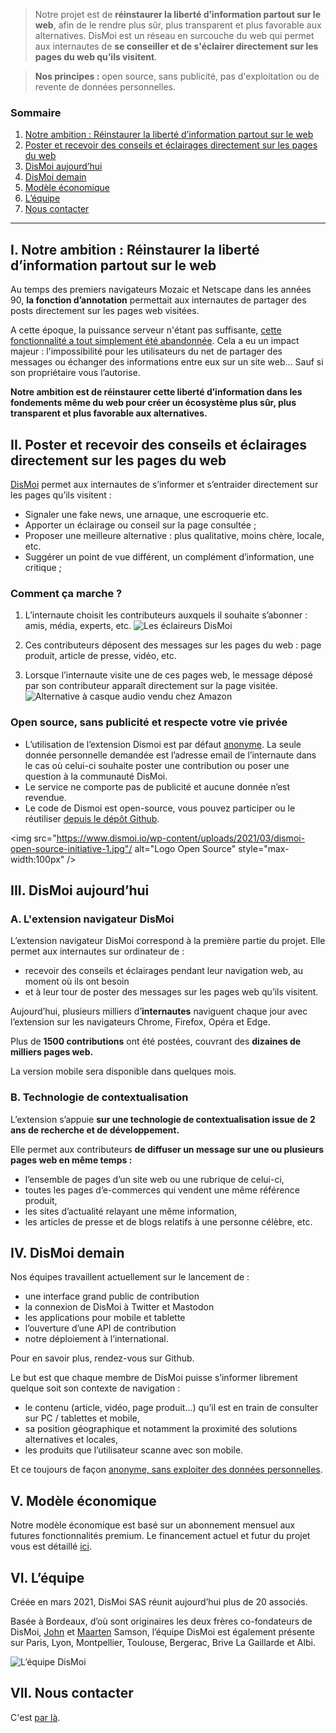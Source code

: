 
> Notre projet est de **réinstaurer la liberté d’information partout sur le web**, afin de le rendre plus sûr, plus transparent et plus favorable aux alternatives. DisMoi est un réseau en surcouche du web qui permet aux internautes de **se conseiller et de s'éclairer directement sur les pages du web qu’ils visitent**.

> **Nos principes :** open source, sans publicité, pas d'exploitation ou de revente de données personnelles.


### Sommaire

1.  [Notre ambition : Réinstaurer la liberté d’information partout sur le web](#i--notre-ambition--réinstaurer-la-liberté-d’information-partout-sur-le-web)
1.  [Poster et recevoir des conseils et éclairages directement sur les pages du web](#ii-poster-et-recevoir-des-conseils-et-éclairages-directement-sur-les-pages-du-web)
1.  [DisMoi aujourd’hui](#iii-dismoi-aujourd’hui)
1.  [DisMoi demain](#iv-dismoi-demain)
1.  [Modèle économique](#v-modèle-économique)
1.  [L’équipe](#vi-l’équipe)
1.  [Nous contacter](#vii-nous-contacter)

* * *

## I.  Notre ambition : Réinstaurer la liberté d’information partout sur le web

Au temps des premiers navigateurs Mozaic et Netscape dans les années 90, **la fonction d’annotation** permettait aux internautes de partager des posts directement sur les pages web visitées.

A cette époque, la puissance serveur n'étant pas suffisante, [cette fonctionnalité a tout simplement été abandonnée](https://www.businessinsider.com/theres-a-feature-that-was-supposed-be-in-web-browsers-from-the-very-beginning-but-it-was-dropped-at-the-last-minute-2012-10). Cela a eu un impact majeur : l'impossibilité pour les utilisateurs du net de partager des messages ou échanger des informations entre eux sur un site web… Sauf si son propriétaire vous l’autorise.

**Notre ambition est de réinstaurer cette liberté d’information dans les fondements même du web pour créer un écosystème plus sûr, plus transparent et plus favorable aux alternatives.**

## II. Poster et recevoir des conseils et éclairages directement sur les pages du web

[DisMoi](https://www.dismoi.io/) permet aux internautes de s’informer et s’entraider directement sur les pages qu’ils visitent :

*   Signaler une fake news, une arnaque, une escroquerie etc.
*   Apporter un éclairage ou conseil sur la page consultée ;
*   Proposer une meilleure alternative : plus qualitative, moins chère, locale, etc.
*   Suggérer un point de vue différent, un complément d’information, une critique ;

### Comment ça marche ?

1.  L’internaute choisit les contributeurs auxquels il souhaite s’abonner : amis, média, experts, etc.
    ![Les éclaireurs DisMoi](https://www.dismoi.io/wp-content/uploads/2021/03/dismoi-eclaireurs.jpg)

2.  Ces contributeurs déposent des messages sur les pages du web : page produit, article de presse, vidéo, etc.
3.  Lorsque l’internaute visite une de ces pages web, le message déposé par son contributeur apparaît directement sur la page visitée.
    ![Alternative à casque audio vendu chez Amazon](https://www.dismoi.io/wp-content/uploads/2021/03/AMAZON-ANTIDOTE-CASQUE-1.png)

### Open source, sans publicité et respecte votre vie privée

* L’utilisation de l’extension Dismoi est par défaut [anonyme](https://www.dismoi.io/vie-privee/). La seule donnée personnelle demandée est l’adresse email de l’internaute dans le cas où celui-ci souhaite poster une contribution ou poser une question à la communauté DisMoi.
* Le service ne comporte pas de publicité et aucune donnée n’est revendue.
* Le code de Dismoi est open-source, vous pouvez participer ou le réutiliser [depuis le dépôt Github](https://github.com/dis-moi/extension/).

<img src="https://www.dismoi.io/wp-content/uploads/2021/03/dismoi-open-source-initiative-1.jpg"/ alt="Logo Open Source" style="max-width:100px" />

## III. DisMoi aujourd’hui

### A. L'extension navigateur DisMoi

L’extension navigateur DisMoi correspond à la première partie du projet. Elle permet aux internautes sur ordinateur de :

*   recevoir des conseils et éclairages pendant leur navigation web, au moment où ils ont besoin
*   et à leur tour de poster des messages sur les pages web qu’ils visitent.

Aujourd’hui, plusieurs milliers d’**internautes** naviguent chaque jour avec l’extension sur les navigateurs Chrome, Firefox, Opéra et Edge.

Plus de **1500 contributions** ont été postées, couvrant des **dizaines de milliers pages web.**

La version mobile sera disponible dans quelques mois.

### B. Technologie de contextualisation

L’extension s’appuie **sur une technologie de contextualisation issue de 2 ans de recherche et de développement.**

Elle permet aux contributeurs **de diffuser un message sur une ou plusieurs pages web en même temps :**

*   l’ensemble de pages d’un site web ou une rubrique de celui-ci,
*   toutes les pages d’e-commerces qui vendent une même référence produit,
*   les sites d’actualité relayant une même information,
*   les articles de presse et de blogs relatifs à une personne célèbre, etc.

## IV. DisMoi demain

Nos équipes travaillent actuellement sur le lancement de :

*   une interface grand public de contribution
*   la connexion de DisMoi à Twitter et Mastodon
*   les applications pour mobile et tablette
*   l’ouverture d’une API de contribution
*   notre déploiement à l’international.

Pour en savoir plus, rendez-vous sur Github.

Le but est que chaque membre de DisMoi puisse s’informer librement quelque soit son contexte de navigation :

*   le contenu (article, vidéo, page produit…) qu’il est en train de consulter sur PC / tablettes et mobile,
*   sa position géographique et notamment la proximité des solutions alternatives et locales,
*   les produits que l’utilisateur scanne avec son mobile.

Et ce toujours de façon [anonyme, sans exploiter des données personnelles](https://www.dismoi.io/vie-privee/).

## V. Modèle économique

Notre modèle économique est basé sur un abonnement mensuel aux futures fonctionnalités premium. Le financement actuel et futur du projet vous est détaillé [ici](https://www.dismoi.io/financement/).

## VI. L’équipe

Créée en mars 2021, DisMoi SAS réunit aujourd’hui plus de 20 associés.

Basée à Bordeaux, d’où sont originaires les deux frères co-fondateurs de DisMoi, [John](https://www.linkedin.com/in/john-samson-89975/ "John Samson sur LinkedIn") et [Maarten](https://www.linkedin.com/in/maartensamson "Maarten Samson sur LinkedIn") Samson, l’équipe DisMoi est également présente sur Paris, Lyon, Montpellier, Toulouse, Bergerac, Brive La Gaillarde et Albi.

![L’équipe DisMoi](https://www.dismoi.io/wp-content/uploads/2021/03/dismoi-team-2.png)

## VII. Nous contacter

C'est [par là](https://www.dismoi.op/contact).